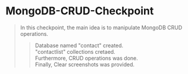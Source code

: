 # MongoDB-CRUD-Checkpoint

> In this checkpoint, the main idea is to manipulate MongoDB CRUD operations.
>
> > Database named "contact" created.  
> > "contactlist" collections cretaed.  
> > Furthermore, CRUD operations was done.  
> > Finally, Clear screenshots was provided.

